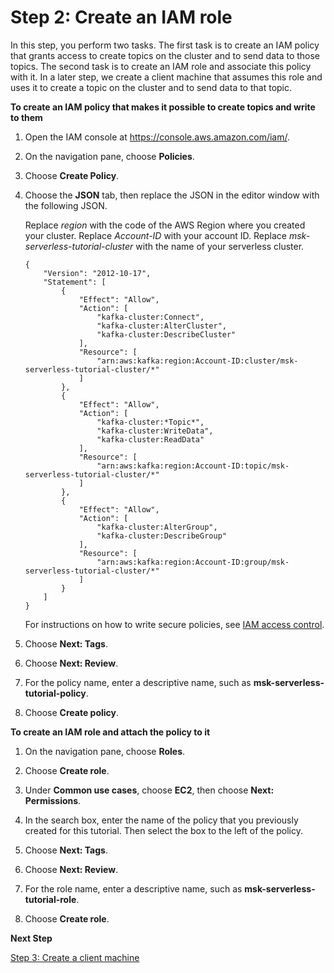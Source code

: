 # Step 2: Create an IAM role<a name="create-iam-role"></a>

In this step, you perform two tasks\. The first task is to create an IAM policy that grants access to create topics on the cluster and to send data to those topics\. The second task is to create an IAM role and associate this policy with it\. In a later step, we create a client machine that assumes this role and uses it to create a topic on the cluster and to send data to that topic\.

**To create an IAM policy that makes it possible to create topics and write to them**

1. Open the IAM console at [https://console\.aws\.amazon\.com/iam/](https://console.aws.amazon.com/iam/)\.

1. On the navigation pane, choose **Policies**\.

1. Choose **Create Policy**\.

1. Choose the **JSON** tab, then replace the JSON in the editor window with the following JSON\. 

   Replace *region* with the code of the AWS Region where you created your cluster\. Replace *Account\-ID* with your account ID\. Replace *msk\-serverless\-tutorial\-cluster* with the name of your serverless cluster\.

   ```
   {
       "Version": "2012-10-17",
       "Statement": [
           {
               "Effect": "Allow",
               "Action": [
                   "kafka-cluster:Connect",
                   "kafka-cluster:AlterCluster",
                   "kafka-cluster:DescribeCluster"
               ],
               "Resource": [
                   "arn:aws:kafka:region:Account-ID:cluster/msk-serverless-tutorial-cluster/*"
               ]
           },
           {
               "Effect": "Allow",
               "Action": [
                   "kafka-cluster:*Topic*",
                   "kafka-cluster:WriteData",
                   "kafka-cluster:ReadData"
               ],
               "Resource": [
                   "arn:aws:kafka:region:Account-ID:topic/msk-serverless-tutorial-cluster/*"
               ]
           },
           {
               "Effect": "Allow",
               "Action": [
                   "kafka-cluster:AlterGroup",
                   "kafka-cluster:DescribeGroup"
               ],
               "Resource": [
                   "arn:aws:kafka:region:Account-ID:group/msk-serverless-tutorial-cluster/*"
               ]
           }
       ]
   }
   ```

   For instructions on how to write secure policies, see [IAM access control](iam-access-control.md)\.

1. Choose **Next: Tags**\.

1. Choose **Next: Review**\.

1. For the policy name, enter a descriptive name, such as **msk\-serverless\-tutorial\-policy**\.

1. Choose **Create policy**\.

**To create an IAM role and attach the policy to it**

1. On the navigation pane, choose **Roles**\.

1. Choose **Create role**\.

1. Under **Common use cases**, choose **EC2**, then choose **Next: Permissions**\.

1. In the search box, enter the name of the policy that you previously created for this tutorial\. Then select the box to the left of the policy\.

1. Choose **Next: Tags**\.

1. Choose **Next: Review**\.

1. For the role name, enter a descriptive name, such as **msk\-serverless\-tutorial\-role**\.

1. Choose **Create role**\.

**Next Step**

[Step 3: Create a client machine](create-serverless-cluster-client.md)